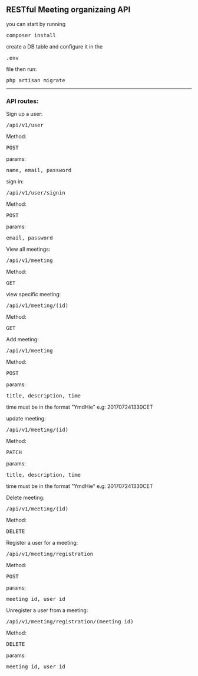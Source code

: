 <h2>RESTful Meeting organizaing API</h2>

<p>you can start by running</p>
<pre>composer install</pre>
create a DB table and configure it in the <pre>.env</pre> file then run:
<pre>php artisan migrate</pre>
<hr>
<h3>API routes:</h3> 

<div class="route">
	<p>Sign up a user: <pre>/api/v1/user</pre></p> 
	<p>Method: <pre>POST</pre></p>
	<p>params: <pre>name, email, password</pre></p>
</div>

<div class="route">
	<p>sign in: <pre>/api/v1/user/signin</pre></p> 
	<p>Method: <pre>POST</pre></p>
	<p>params: <pre>email, password</pre></p>
</div>

<div class="route">
	<p>View all meetings: <pre>/api/v1/meeting</pre></p> 
	<p>Method: <pre>GET</pre></p>
</div>

<div class="route">
	<p>view specific meeting: <pre>/api/v1/meeting/(id)</pre></p> 
	<p>Method: <pre>GET</pre></p>
</div>

<div class="route">
	<p>Add meeting: <pre>/api/v1/meeting</pre></p> 
	<p>Method: <pre>POST</pre></p>
	<p>params: <pre>title, description, time</pre></p>
	<p>time must be in the format "YmdHie" e.g: 201707241330CET</p>
</div>

<div class="route">
	<p>update meeting: <pre>/api/v1/meeting/(id)</pre></p> 
	<p>Method: <pre>PATCH</pre></p>
	<p>params: <pre>title, description, time</pre></p>
	<p>time must be in the format "YmdHie" e.g: 201707241330CET</p>
</div>

<div class="route">
	<p>Delete meeting: <pre>/api/v1/meeting/(id)</pre></p> 
	<p>Method: <pre>DELETE</pre></p>
</div>


<div class="route">
	<p>Register a user for a meeting: <pre>/api/v1/meeting/registration</pre></p> 
	<p>Method: <pre>POST</pre></p>
	<p>params: <pre>meeting_id, user_id</pre></p>
</div>

<div class="route">
	<p>Unregister a user from a meeting: <pre>/api/v1/meeting/registration/(meeting_id)</pre></p> 
	<p>Method: <pre>DELETE</pre></p>
	<p>params: <pre>meeting_id, user_id</pre></p>
</div>
